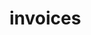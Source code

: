 # invoices

<include from="Snippets-PortalAPI.md" element-id="snippet-header" />

<api-doc openapi-path="../../api.yaml" tag="invoices"></api-doc>
